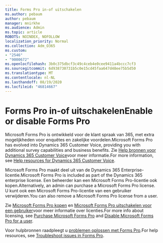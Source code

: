 ```yaml
---
title: Forms Pro in-of uitschakelen
ms.author: pebaum
author: pebaum
manager: mnirkhe
ms.audience: Admin
ms.topic: article
ROBOTS: NOINDEX, NOFOLLOW
localization_priority: Normal
ms.collection: Adm_O365
ms.custom:
- "2546"
- "9000672"
ms.openlocfilehash: 3b0c375dbcf3c49c4ceb4e0cee9411a4bccc7cf3
ms.sourcegitcommit: 6d938730731b5c0e15cd45faa647d48ee75b5d50
ms.translationtype: MT
ms.contentlocale: nl-NL
ms.lasthandoff: 08/19/2020
ms.locfileid: "46814667"
---
```

# <a name="enable-or-disable-forms-pro"></a><span data-ttu-id="f5fa3-102">Forms Pro in-of uitschakelen</span><span class="sxs-lookup"><span data-stu-id="f5fa3-102">Enable or disable Forms Pro</span></span>

<span data-ttu-id="f5fa3-103">Microsoft Forms Pro is ontwikkeld voor de klant spraak van 365, met extra mogelijkheden voor enquêtes en zakelijke voordelen.</span><span class="sxs-lookup"><span data-stu-id="f5fa3-103">Microsoft Forms Pro has evolved into Dynamics 365 Customer Voice, providing you with additional survey capabilities and business benefits.</span></span> <span data-ttu-id="f5fa3-104">Zie [Help bronnen voor Dynamics 365 Customer Voice](https://go.microsoft.com/fwlink/p/?linkid=2128357)voor meer informatie.</span><span class="sxs-lookup"><span data-stu-id="f5fa3-104">For more information, see [Help resources for Dynamics 365 Customer Voice](https://go.microsoft.com/fwlink/p/?linkid=2128357).</span></span>  

<span data-ttu-id="f5fa3-105">Microsoft Forms Pro maakt deel uit van de Dynamics 365 Enterprise-licentie.</span><span class="sxs-lookup"><span data-stu-id="f5fa3-105">Microsoft Forms Pro is included as part of the Dynamics 365 enterprise license.</span></span> <span data-ttu-id="f5fa3-106">Een beheerder kan een Microsoft Forms Pro-licentie ook kopen.</span><span class="sxs-lookup"><span data-stu-id="f5fa3-106">Alternatively, an admin can purchase a Microsoft Forms Pro license.</span></span> <span data-ttu-id="f5fa3-107">U kunt ook een Microsoft Forms Pro-licentie van een gebruiker verwijderen.</span><span class="sxs-lookup"><span data-stu-id="f5fa3-107">You can also remove a Microsoft Forms Pro license from a user.</span></span>  

<span data-ttu-id="f5fa3-108">Zie [Microsoft Forms Pro kopen](https://docs.microsoft.com/forms-pro/purchase#purchase-microsoft-forms-pro-for-users-in-a-dynamics-365-tenant) en [Microsoft Forms Pro uitschakelen voor een gebruiker](https://docs.microsoft.com/forms-pro/purchase#disable-microsoft-forms-pro-for-a-user-1)voor meer informatie over licenties.</span><span class="sxs-lookup"><span data-stu-id="f5fa3-108">For more info about licensing, see [Purchase Microsoft Forms Pro](https://docs.microsoft.com/forms-pro/purchase#purchase-microsoft-forms-pro-for-users-in-a-dynamics-365-tenant) and [Disable Microsoft Forms Pro for a user](https://docs.microsoft.com/forms-pro/purchase#disable-microsoft-forms-pro-for-a-user-1).</span></span>
  
<span data-ttu-id="f5fa3-109">Voor hulpbronnen raadpleegt u [problemen oplossen met Forms Pro](https://docs.microsoft.com/forms-pro/troubleshoot).</span><span class="sxs-lookup"><span data-stu-id="f5fa3-109">For help resources, see [Troubleshoot issues in Forms Pro](https://docs.microsoft.com/forms-pro/troubleshoot).</span></span>